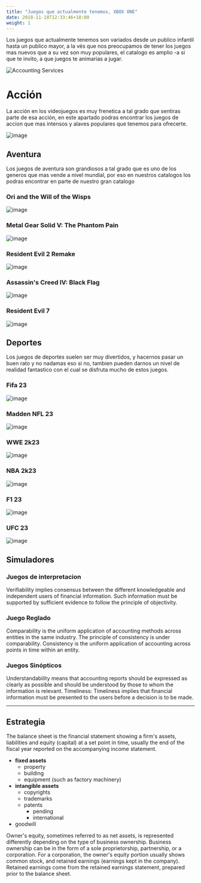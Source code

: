 ```yaml
---
title: "Juegos que actualmente tenemos, XBOX ONE"
date: 2018-11-18T12:33:46+10:00
weight: 1
---
```


Los juegos que actualmente tenemos son variados desde un publico infantil hasta un publico mayor, a la vés que nos preocupamos de tener los juegos mas nuevos que a su vez son muy populares, el catalogo es amplio -a si que te invito, a que juegos te animarias a jugar. 

![Accounting Services](/images/austin-distel-nGc5RT2HmF0-unsplash.jpg)

# Acción

La acción en los videojuegos es muy frenetica a tal grado que sentiras parte de esa acción, en este apartado podras encontrar los juegos de accion que mas intensos y alaves populares que tenemos para ofrecerte.

![image](https://github.com/games-zone/games-zone.github.io/assets/125934637/5f7e985c-0252-4072-a94c-38e820542ead)

## Aventura

Los juegos de aventura son grandiosos a tal grado que es uno de los generos que mas vende a nivel mundial, por eso en nuestros catalogos los podras encontrar en parte de nuestro gran catalogo  

### Ori and the Will of the Wisps

![image](https://github.com/games-zone/games-zone.github.io/assets/125934637/0f962071-1c41-49ce-bce8-d47d34045856)

### Metal Gear Solid V: The Phantom Pain 

![image](https://github.com/games-zone/games-zone.github.io/assets/125934637/5142cb6f-1acf-4a01-8c7c-dded738d6ffb)

### Resident Evil 2 Remake

![image](https://github.com/games-zone/games-zone.github.io/assets/125934637/2d9ceb93-86a6-4114-981d-21961f565680)

### Assassin's Creed IV: Black Flag

![image](https://github.com/games-zone/games-zone.github.io/assets/125934637/ad9c0aee-654f-4b8a-b13d-938b5edd7b26)

### Resident Evil 7

![image](https://github.com/games-zone/games-zone.github.io/assets/125934637/27ee8533-676c-44e8-9e64-cbf32372018a)

## Deportes

Los juegos de deportes suelen ser muy divertidos, y hacernos pasar un buen rato y no nadamas eso si no, tambien pueden darnos un nivel de realidad fantastico con el cual se disfruta mucho de estos juegos.

### Fifa 23

![image](https://github.com/games-zone/games-zone.github.io/assets/125934637/36784d6e-ec2b-49b4-a114-bd437c91014e)

### Madden NFL 23

![image](https://github.com/games-zone/games-zone.github.io/assets/125934637/45d2771e-1a3c-4c2d-8a05-b51ed90f07e2)

### WWE 2k23

![image](https://github.com/games-zone/games-zone.github.io/assets/125934637/768f0f59-3e61-4ff6-be58-dea9d00a70a5)

### NBA 2k23

![image](https://github.com/games-zone/games-zone.github.io/assets/125934637/da4055f5-d649-4163-b969-43f7f10e0897)

### F1 23

![image](https://github.com/games-zone/games-zone.github.io/assets/125934637/98f56083-1162-41cc-868c-420cd1ffeb46)

### UFC 23

![image](https://github.com/games-zone/games-zone.github.io/assets/125934637/35d4861e-dd33-4a2a-a8b1-949ba53b7eb9)

## Simuladores

### Juegos de interpretacion

Verifiability implies consensus between the different knowledgeable and independent users of financial information. Such information must be supported by sufficient evidence to follow the principle of objectivity.

### Juego Reglado 

Comparability is the uniform application of accounting methods across entities in the same industry. The principle of consistency is under comparability. Consistency is the uniform application of accounting across points in time within an entity.

### Juegos Sinópticos

Understandability means that accounting reports should be expressed as clearly as possible and should be understood by those to whom the information is relevant.
Timeliness: Timeliness implies that financial information must be presented to the users before a decision is to be made.

---

## Estrategia

The balance sheet is the financial statement showing a firm's assets, liabilities and equity (capital) at a set point in time, usually the end of the fiscal year reported on the accompanying income statement.

- **fixed assets**
  - property
  - building
  - equipment (such as factory machinery)
- **intangible assets**
  - copyrights
  - trademarks
  - patents
    - pending
    - international
- goodwill

Owner's equity, sometimes referred to as net assets, is represented differently depending on the type of business ownership. Business ownership can be in the form of a sole proprietorship, partnership, or a corporation. For a corporation, the owner's equity portion usually shows common stock, and retained earnings (earnings kept in the company). Retained earnings come from the retained earnings statement, prepared prior to the balance sheet.
